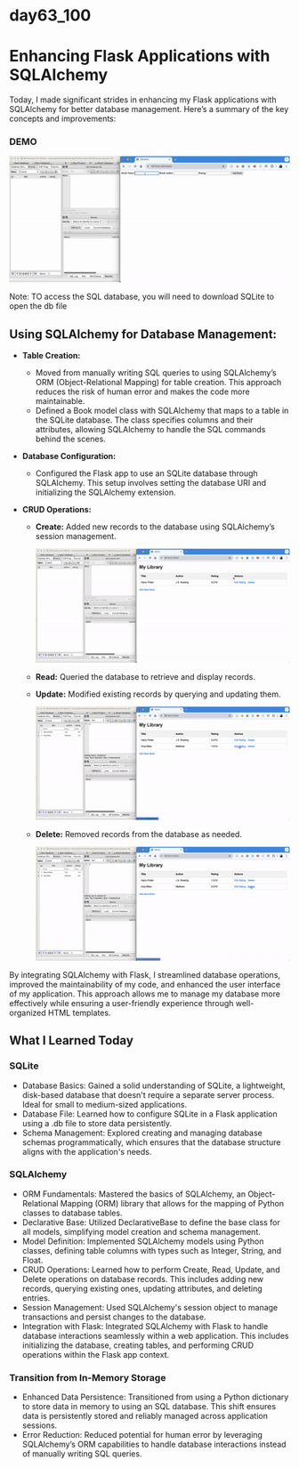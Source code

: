 # day63_100

# Enhancing Flask Applications with SQLAlchemy
Today, I made significant strides in enhancing my Flask applications with SQLAlchemy for better database management. Here’s a summary of the key concepts and improvements:

### DEMO
![](https://github.com/AlvinChin1608/day63_100/blob/main/gif_demo/full_demo_SQLDBconverter.gif)

Note: TO access the SQL database, you will need to download SQLite to open the db file

## Using SQLAlchemy for Database Management:

- __Table Creation:__
  - Moved from manually writing SQL queries to using SQLAlchemy’s ORM (Object-Relational Mapping) for table creation. This approach reduces the risk of human error and makes the code more maintainable.
  - Defined a Book model class with SQLAlchemy that maps to a table in the SQLite database. The class specifies columns and their attributes, allowing SQLAlchemy to handle the SQL commands behind the scenes.
 
- __Database Configuration:__
  - Configured the Flask app to use an SQLite database through SQLAlchemy. This setup involves setting the database URI and initializing the SQLAlchemy extension.
 
- __CRUD Operations:__
  - __Create:__ Added new records to the database using SQLAlchemy’s session management.
    
    ![](https://github.com/AlvinChin1608/day63_100/blob/main/gif_demo/adding-ezgif.com-video-to-gif-converter.gif)
    
  - __Read:__ Queried the database to retrieve and display records.
  - __Update:__ Modified existing records by querying and updating them.

    ![](https://github.com/AlvinChin1608/day63_100/blob/main/gif_demo/update-ezgif.com-video-to-gif-converter.gif)
    
  - __Delete:__ Removed records from the database as needed.
    
    ![](https://github.com/AlvinChin1608/day63_100/blob/main/gif_demo/delete-ezgif.com-video-to-gif-converter.gif)

By integrating SQLAlchemy with Flask, I streamlined database operations, improved the maintainability of my code, and enhanced the user interface of my application. This approach allows me to manage my database more effectively while ensuring a user-friendly experience through well-organized HTML templates.

## What I Learned Today
### SQLite
- Database Basics: Gained a solid understanding of SQLite, a lightweight, disk-based database that doesn't require a separate server process. Ideal for small to medium-sized applications.
- Database File: Learned how to configure SQLite in a Flask application using a .db file to store data persistently.
- Schema Management: Explored creating and managing database schemas programmatically, which ensures that the database structure aligns with the application's needs.

### SQLAlchemy
- ORM Fundamentals: Mastered the basics of SQLAlchemy, an Object-Relational Mapping (ORM) library that allows for the mapping of Python classes to database tables.
- Declarative Base: Utilized DeclarativeBase to define the base class for all models, simplifying model creation and schema management.
- Model Definition: Implemented SQLAlchemy models using Python classes, defining table columns with types such as Integer, String, and Float.
- CRUD Operations: Learned how to perform Create, Read, Update, and Delete operations on database records. This includes adding new records, querying existing ones, updating attributes, and deleting entries.
- Session Management: Used SQLAlchemy's session object to manage transactions and persist changes to the database.
- Integration with Flask: Integrated SQLAlchemy with Flask to handle database interactions seamlessly within a web application. This includes initializing the database, creating tables, and performing CRUD operations within the Flask app context.

### Transition from In-Memory Storage
- Enhanced Data Persistence: Transitioned from using a Python dictionary to store data in memory to using an SQL database. This shift ensures data is persistently stored and reliably managed across application sessions.
- Error Reduction: Reduced potential for human error by leveraging SQLAlchemy’s ORM capabilities to handle database interactions instead of manually writing SQL queries.
